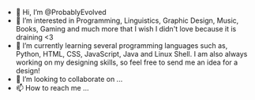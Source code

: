 - 👋 Hi, I’m @ProbablyEvolved
- 👀 I’m interested in Programming, Linguistics, Graphic Design, Music, Books, Gaming and much more that I wish I didn't love because it is draining <3
- 🌱 I’m currently learning several programming languages such as, Python, HTML, CSS, JavaScript, Java and Linux Shell. I am also always working on my designing skills, so feel free to send me an idea for a design!
- 💞️ I’m looking to collaborate on ...
- 📫 How to reach me ...

<!---
ProbablyEvolved/ProbablyEvolved is a ✨ special ✨ repository because its `README.md` (this file) appears on your GitHub profile.
You can click the Preview link to take a look at your changes.
--->
